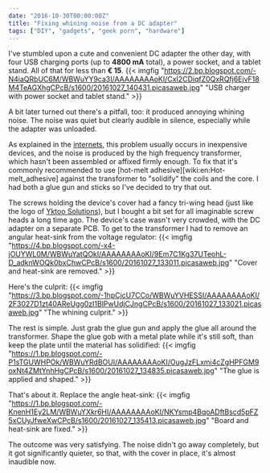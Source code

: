 ```yaml
---
date: "2016-10-30T00:00:00Z"
title: "Fixing whining noise from a DC adapter"
tags: ["DIY", "gadgets", "geek porn", "hardware"]
---
```


I've stumbled upon a cute and convenient DC adapter the other day, with four USB charging ports (up to **4800 mA** total), a power socket, and a tablet stand. All of that for less than **€ 15**.
{{< imgfig "https://2.bp.blogspot.com/-N4iaQRbUC6M/WBWuYY9ca3I/AAAAAAAAoKI/CxI2CDiqfZ0QxRQfj6EjvF18M4TeAGXhgCPcB/s1600/20161027_140431.picasaweb.jpg" "USB charger with power socket and tablet stand." >}}

A bit later turned out there's a pitfall, too: it produced annoying whining noise. The noise was quiet but clearly audible in silence, especially while the adapter was unloaded.

<!--more-->

As explained in the [internets](http://superuser.com/questions/832480/why-do-some-ac-adapters-and-power-supplies-generate-a-whining-noise-and-what-ca), this problem usually occurs in inexpensive devices, and the noise is produced by the high frequency transformer, which hasn't been assembled or affixed firmly enough. To fix that it's commonly recommended to use [hot-melt adhesive][wiki:en:Hot-melt_adhesive] against the transformer to "solidify" the coils and the core. I had both a glue gun and sticks so I've decided to try that out.

The screws holding the device's cover had a fancy tri-wing head (just like the logo of [Yktoo Solutions](https://www.yktoo.solutions/)), but I bought a bit set for all imaginable screw heads a long time ago. The device's case wasn't very crowded, with the DC adapter on a separate PCB. To get to the transformer I had to remove an angular heat-sink from the voltage regulator:
{{< imgfig "https://4.bp.blogspot.com/-x4-jOUYWL0M/WBWuYatQOkI/AAAAAAAAoKI/9Em7C1Kg37UTeohL-D_adknWOQk0bxChwCPcB/s1600/20161027_133011.picasaweb.jpg" "Cover and heat-sink are removed." >}}

Here's the culprit:
{{< imgfig "https://3.bp.blogspot.com/-1hpCjcU7CCo/WBWuYVHESSI/AAAAAAAAoKI/2F3027D1zt40AReUgg0zI1BlPwUdjCJngCPcB/s1600/20161027_133021.picasaweb.jpg" "The whining culprit." >}}

The rest is simple. Just grab the glue gun and apply the glue all around the transformer. Shape the glue gob with a metal plate while it's still soft, than keep the plate until the material has solidified:
{{< imgfig "https://1.bp.blogspot.com/-P1sTGUWHPOk/WBWuYRdBOUI/AAAAAAAAoKI/OugJzFLxmi4cZgHPFGM9oxNt4ZMtYnhHgCPcB/s1600/20161027_134835.picasaweb.jpg" "The glue is applied and shaped." >}}

That's about it. Replace the angle heat-sink:
{{< imgfig "https://1.bp.blogspot.com/-KnenH1Ey2LM/WBWuYXkr6HI/AAAAAAAAoKI/NKYsmp4BqoADftBscd5pFZ5xCUyJfweXwCPcB/s1600/20161027_135413.picasaweb.jpg" "Board and heat-sink are fixed." >}}

The outcome was very satisfying. The noise didn't go away completely, but it got significantly quieter, so that, with the cover in place, it's almost inaudible now.
